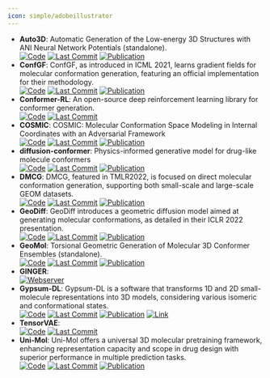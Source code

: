 ```yaml
---
icon: simple/adobeillustrator
---
```


- **Auto3D**: Automatic Generation of the Low-energy 3D Structures with ANI Neural Network Potentials (standalone).  
		[![Code](https://img.shields.io/github/stars/isayevlab/Auto3D_pkg?style=for-the-badge&logo=github)](https://github.com/isayevlab/Auto3D_pkg) [![Last Commit](https://img.shields.io/github/last-commit/isayevlab/Auto3D_pkg?style=for-the-badge&logo=github)](https://github.com/isayevlab/Auto3D_pkg) [![Publication](https://img.shields.io/badge/Publication-Citations:29-blue?style=for-the-badge&logo=bookstack)](https://doi.org/10.1021/acs.jcim.2c00817) 
- **ConfGF**: ConfGF, as introduced in ICML 2021, learns gradient fields for molecular conformation generation, featuring an official implementation for their methodology.  
		[![Code](https://img.shields.io/github/stars/DeepGraphLearning/ConfGF?style=for-the-badge&logo=github)](https://github.com/DeepGraphLearning/ConfGF) [![Last Commit](https://img.shields.io/github/last-commit/DeepGraphLearning/ConfGF?style=for-the-badge&logo=github)](https://github.com/DeepGraphLearning/ConfGF) [![Publication](https://img.shields.io/badge/Publication-Citations:0-blue?style=for-the-badge&logo=bookstack)](https://doi.org/10.1007/978-3-662-65458-3_57) 
- **Conformer-RL**: An open-source deep reinforcement learning library for conformer generation.  
		[![Code](https://img.shields.io/github/stars/ZimmermanGroup/conformer-rl?style=for-the-badge&logo=github)](https://github.com/ZimmermanGroup/conformer-rl) [![Last Commit](https://img.shields.io/github/last-commit/ZimmermanGroup/conformer-rl?style=for-the-badge&logo=github)](https://github.com/ZimmermanGroup/conformer-rl) 
- **COSMIC**: COSMIC: Molecular Conformation Space Modeling in Internal Coordinates with an Adversarial Framework  
		[![Code](https://img.shields.io/github/stars/insilicomedicine/COSMIC?style=for-the-badge&logo=github)](https://github.com/insilicomedicine/COSMIC) [![Last Commit](https://img.shields.io/github/last-commit/insilicomedicine/COSMIC?style=for-the-badge&logo=github)](https://github.com/insilicomedicine/COSMIC) [![Publication](https://img.shields.io/badge/Publication-Citations:1-blue?style=for-the-badge&logo=bookstack)](https://doi.org/10.1021/acs.jcim.3c00989) 
- **diffusion-conformer**: Physics-informed generative model for drug-like molecule conformers  
		[![Code](https://img.shields.io/github/stars/nobiastx/diffusion-conformer?style=for-the-badge&logo=github)](https://github.com/nobiastx/diffusion-conformer) [![Last Commit](https://img.shields.io/github/last-commit/nobiastx/diffusion-conformer?style=for-the-badge&logo=github)](https://github.com/nobiastx/diffusion-conformer) [![Publication](https://img.shields.io/badge/Publication-Citations:N/A-blue?style=for-the-badge&logo=bookstack)](acs.jcim.3c01816) 
- **DMCG**: DMCG, featured in TMLR2022, is focused on direct molecular conformation generation, supporting both small-scale and large-scale GEOM datasets.  
		[![Code](https://img.shields.io/github/stars/DirectMolecularConfGen/DMCG?style=for-the-badge&logo=github)](https://github.com/DirectMolecularConfGen/DMCG) [![Last Commit](https://img.shields.io/github/last-commit/DirectMolecularConfGen/DMCG?style=for-the-badge&logo=github)](https://github.com/DirectMolecularConfGen/DMCG) [![Publication](https://img.shields.io/badge/Publication-Citations:0-blue?style=for-the-badge&logo=bookstack)](https://doi.org/10.1039/d4dd00023d/v2/review1) 
- **GeoDiff**: GeoDiff introduces a geometric diffusion model aimed at generating molecular conformations, as detailed in their ICLR 2022 presentation.  
		[![Code](https://img.shields.io/github/stars/MinkaiXu/GeoDiff?style=for-the-badge&logo=github)](https://github.com/MinkaiXu/GeoDiff) [![Last Commit](https://img.shields.io/github/last-commit/MinkaiXu/GeoDiff?style=for-the-badge&logo=github)](https://github.com/MinkaiXu/GeoDiff) [![Publication](https://img.shields.io/badge/Publication-Citations:0-blue?style=for-the-badge&logo=bookstack)](https://doi.org/10.21203/rs.3.rs-4005080/) 
- **GeoMol**: Torsional Geometric Generation of Molecular 3D Conformer Ensembles (standalone).  
		[![Code](https://img.shields.io/github/stars/PattanaikL/GeoMol?style=for-the-badge&logo=github)](https://github.com/PattanaikL/GeoMol) [![Last Commit](https://img.shields.io/github/last-commit/PattanaikL/GeoMol?style=for-the-badge&logo=github)](https://github.com/PattanaikL/GeoMol) [![Publication](https://img.shields.io/badge/Publication-Citations:0-blue?style=for-the-badge&logo=bookstack)](https://doi.org/10.1021/acs.jcim.8b00704.s001) 
- **GINGER**:   
	[![Webserver](https://img.shields.io/badge/Webserver-online-brightgreen?style=for-the-badge&logo=cachet&logoColor=65FF8F)](https://www.molsoft.com/gingerdemo.html) 
- **Gypsum-DL**: Gypsum-DL is a software that transforms 1D and 2D small-molecule representations into 3D models, considering various isomeric and conformational states.  
		[![Code](https://img.shields.io/github/stars/durrantlab/gypsum_dl?style=for-the-badge&logo=github)](https://github.com/durrantlab/gypsum_dl/) [![Last Commit](https://img.shields.io/github/last-commit/durrantlab/gypsum_dl?style=for-the-badge&logo=github)](https://github.com/durrantlab/gypsum_dl/) [![Publication](https://img.shields.io/badge/Publication-Citations:51-blue?style=for-the-badge&logo=bookstack)](https://doi.org/10.1186/s13321-019-0358-3) [![Link](https://img.shields.io/badge/Link-online-brightgreen?style=for-the-badge&logo=cachet&logoColor=65FF8F)](https://durrantlab.pitt.edu/gypsum-dl/) 
- **TensorVAE**:   
		[![Code](https://img.shields.io/github/stars/yuh8/TensorVAE?style=for-the-badge&logo=github)](https://github.com/yuh8/TensorVAE) [![Last Commit](https://img.shields.io/github/last-commit/yuh8/TensorVAE?style=for-the-badge&logo=github)](https://github.com/yuh8/TensorVAE) 
- **Uni-Mol**: Uni-Mol offers a universal 3D molecular pretraining framework, enhancing representation capacity and scope in drug design with superior performance in multiple prediction tasks.  
		[![Code](https://img.shields.io/github/stars/deepmodeling/Uni-Mol?style=for-the-badge&logo=github)](https://github.com/deepmodeling/Uni-Mol) [![Last Commit](https://img.shields.io/github/last-commit/deepmodeling/Uni-Mol?style=for-the-badge&logo=github)](https://github.com/deepmodeling/Uni-Mol) [![Publication](https://img.shields.io/badge/Publication-Citations:N/A-blue?style=for-the-badge&logo=bookstack)](forum) 

